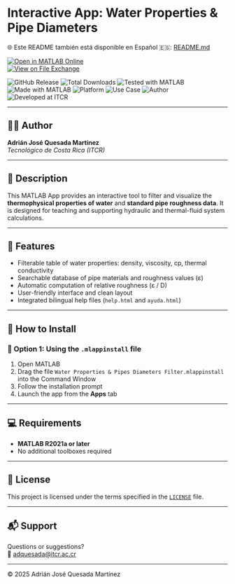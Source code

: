 # Interactive App: Water Properties & Pipe Diameters

🌐 Este README también está disponible en Español 🇪🇸: [README.md](README.md)

[![Open in MATLAB Online](https://www.mathworks.com/images/responsive/global/open-in-matlab-online.svg)](https://matlab.mathworks.com/open/github/v1?repo=adriancrc/Water-Properties-Pipes-Diameters-Filter)  
[![View on File Exchange](https://www.mathworks.com/matlabcentral/images/matlab-file-exchange.svg)](https://la.mathworks.com/matlabcentral/fileexchange/)

![GitHub Release](https://img.shields.io/github/v/release/adriancrc/Water-Properties-Pipes-Diameters-Filter)
![Total Downloads](https://img.shields.io/github/downloads/adriancrc/Water-Properties-Pipes-Diameters-Filter/total)
![Tested with MATLAB](https://img.shields.io/endpoint?url=https%3A%2F%2Fraw.githubusercontent.com%2Fadriancrc%2FWater-Properties-Pipes-Diameters-Filter%2Fmain%2Freport%2Fbadge%2Ftested_with.json)
![Made with MATLAB](https://img.shields.io/badge/Made%20with-MATLAB-blue)
![Platform](https://img.shields.io/badge/Platform-Windows%20%7C%20macOS%20%7C%20Linux-lightgrey)
![Use Case](https://img.shields.io/badge/Use-Educational-success)
![Author](https://img.shields.io/badge/Author-Adrián%20Quesada%20Martínez-blueviolet)
![Developed at ITCR](https://img.shields.io/badge/Developed%20at-ITCR-blue)

---

## 👨‍💻 Author
**Adrián José Quesada Martínez**  
*Tecnológico de Costa Rica (ITCR)*

---

## 📘 Description

This MATLAB App provides an interactive tool to filter and visualize the **thermophysical properties of water** and **standard pipe roughness data**. It is designed for teaching and supporting hydraulic and thermal-fluid system calculations.

---

## 🧠 Features

- Filterable table of water properties: density, viscosity, cp, thermal conductivity
- Searchable database of pipe materials and roughness values (ε)
- Automatic computation of relative roughness (ε / D)
- User-friendly interface and clean layout
- Integrated bilingual help files (`help.html` and `ayuda.html`)

---

## 🚀 How to Install

### 🔹 Option 1: Using the `.mlappinstall` file

1. Open MATLAB  
2. Drag the file `Water Properties & Pipes Diameters Filter.mlappinstall` into the Command Window  
3. Follow the installation prompt  
4. Launch the app from the **Apps** tab

---

## 💻 Requirements

- **MATLAB R2021a or later**  
- No additional toolboxes required

---

## 📄 License

This project is licensed under the terms specified in the [`LICENSE`](LICENSE) file.

---

## 📬 Support

Questions or suggestions?  
📧 [adquesada@itcr.ac.cr](mailto:adquesada@itcr.ac.cr)

---

© 2025 Adrián José Quesada Martínez
